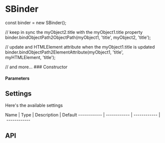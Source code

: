 # SBinder
const binder &#x3D; new SBinder();

// keep in sync the myObject2.title with the myObject1.title property
binder.bindObjectPath2ObjectPath(myObject1, &#x27;title&#x27;, myObject2, &#x27;title&#x27;);

// update and HTMLElement attribute when the myObject1.title is updated
binder.bindObjectPath2ElementAttribute(myObject1, &#x27;title&#x27;, myHTMLElement, &#x27;title&#x27;);

// and more...
### Constructor

#### Parameters

## Settings
Here&#x27;s the available settings

Name | Type | Description | Default
------------ | ------------ | ------------ | ------------
## API


